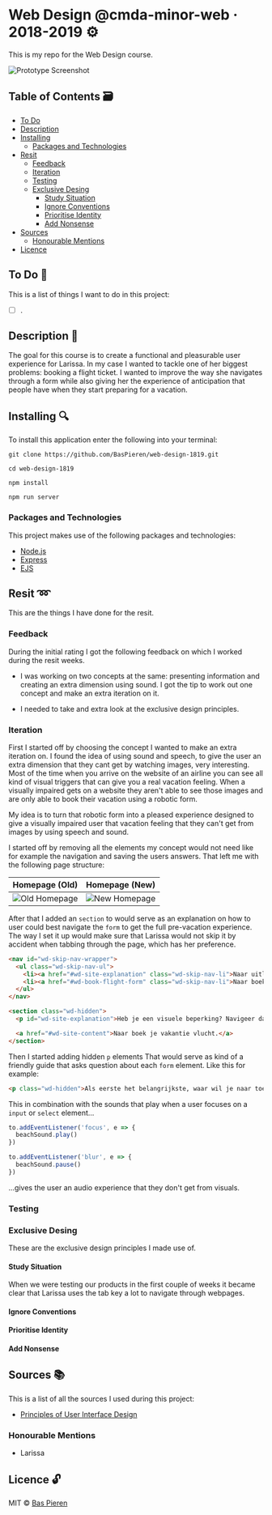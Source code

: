 # Web Design @cmda-minor-web · 2018-2019 ⚙️

This is my repo for the Web Design course.

![Prototype Screenshot](https://i.imgur.com/WBh3Lal.png)

## Table of Contents 🗃
* [To Do](#to-do-)
* [Description](#description-)
* [Installing](#installing-)
  * [Packages and Technologies](#packages-and-technologies)
* [Resit](#resit-)
  * [Feedback](#feedback)
  * [Iteration](#iteration)
  * [Testing](#testing)
  * [Exclusive Desing](#exclusive-desing)
    * [Study Situation](#study-situation)
    * [Ignore Conventions](#ignore-conventions)
    * [Prioritise Identity](#prioritise-identity)
    * [Add Nonsense](#add-nonsense)
* [Sources](#sources-)
  * [Honourable Mentions](#honourable-mentions)
* [Licence](#licence-)

## To Do 📌
This is a list of things I want to do in this project:

- [ ] .

## Description 📝
The goal for this course is to create a functional and pleasurable user experience for Larissa. In my case I wanted to tackle one of her biggest problems: booking a flight ticket. I wanted to improve the way she navigates through a form while also giving her the experience of anticipation that people have when they start preparing for a vacation.  

## Installing 🔍
To install this application enter the following into your terminal:
```
git clone https://github.com/BasPieren/web-design-1819.git

cd web-design-1819

npm install

npm run server
```

### Packages and Technologies
This project makes use of the following packages and technologies:

* [Node.js](https://nodejs.org/en/)
* [Express](https://expressjs.com/)
* [EJS](https://ejs.co/)

## Resit ➿
This are the things I have done for the resit.

### Feedback
During the initial rating I got the following feedback on which I worked during the resit weeks.

* I was working on two concepts at the same: presenting information and creating an extra dimension using sound. I got the tip to work out one concept and make an extra iteration on it.

* I needed to take and extra look at the exclusive design principles.

### Iteration
First I started off by choosing the concept I wanted to make an extra iteration on. I found the idea of using sound and speech, to give the user an extra dimension that they cant get by watching images, very interesting. Most of the time when you arrive on the website of an airline you can see all kind of visual triggers that can give you a real vacation feeling. When a visually impaired gets on a website they aren't able to see those images and are only able to book their vacation using a robotic form.

My idea is to turn that robotic form into a pleased experience designed to give a visually impaired user that vacation feeling that they can't get from images by using speech and sound.

I started off by removing all the elements my concept would not need like for example the navigation and saving the users answers. That left me with the following page structure:

Homepage (Old)                                    |  Homepage (New)
:------------------------------------------------:|:-------------------------:
![Old Homepage](https://i.imgur.com/Qcfl7UJ.png)  |  ![New Homepage](https://i.imgur.com/WBh3Lal.png)

After that I added an `section` to would serve as an explanation on how to user could best navigate the `form` to get the full pre-vacation experience. The way I set it up would make sure that Larissa would not skip it by accident when tabbing through the page, which has her preference.

```html
<nav id="wd-skip-nav-wrapper">
  <ul class="wd-skip-nav-ul">
    <li><a href="#wd-site-explanation" class="wd-skip-nav-li">Naar uitleg voor visueel beperkte.</a></li>
    <li><a href="#wd-book-flight-form" class="wd-skip-nav-li">Naar boek je vakantie vlucht.</a></li>
  </ul>
</nav>

<section class="wd-hidden">
  <p id="wd-site-explanation">Heb je een visuele beperking? Navigeer dan element voor element door het formulier om ook het vakantie gevoel te krijgen.</p>

  <a href="#wd-site-content">Naar boek je vakantie vlucht.</a>
</section>
```

Then I started adding hidden `p` elements That would serve as kind of a friendly guide that asks question about each `form` element. Like this for example:

```html
<p class="wd-hidden">Als eerste het belangrijkste, waar wil je naar toe op vakantie? Een zonnig strand? Of misschien toch een city trip?</p>
```

This in combination with the sounds that play when a user focuses on a `input` or `select` element...

```js
to.addEventListener('focus', e => {
  beachSound.play()
})

to.addEventListener('blur', e => {
  beachSound.pause()
})
```

...gives the user an audio experience that they don't get from visuals.

### Testing


### Exclusive Desing
These are the exclusive design principles I made use of.

#### Study Situation
When we were testing our products in the first couple of weeks it became clear that Larissa uses the tab key a lot to navigate through webpages.

#### Ignore Conventions


#### Prioritise Identity


#### Add Nonsense


## Sources 📚
This is a list of all the sources I used during this project:

  * [Principles of User Interface Design](http://bokardo.com/principles-of-user-interface-design/)

### Honourable Mentions

  * Larissa

## Licence 🔓
MIT © [Bas Pieren](https://github.com/BasPieren)
